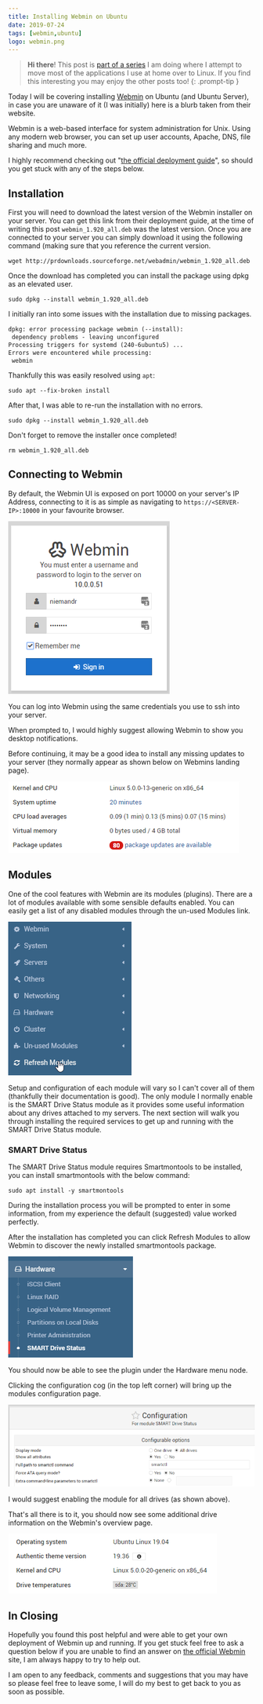 ```yaml
---
title: Installing Webmin on Ubuntu
date: 2019-07-24
tags: [webmin,ubuntu]
logo: webmin.png
---
```


> **Hi there**! This post is [part of a series](/series/) I am doing where I attempt to move most of the applications I use at home over to Linux. If you find this interesting you may enjoy the other posts too!
{: .prompt-tip }

Today I will be covering installing [Webmin](https://www.webmin.com/) on Ubuntu (and Ubuntu Server), in case you are unaware of it (I was initially) here is a blurb taken from their website.

Webmin is a web-based interface for system administration for Unix. Using any modern web browser, you can set up user accounts, Apache, DNS, file sharing and much more.

I highly recommend checking out "[the official deployment guide](https://www.webmin.com/deb.html)", so should you get stuck with any of the steps below.

## Installation
First you will need to download the latest version of the Webmin installer on your server. You can get this link from their deployment guide, at the time of writing this post `webmin_1.920_all.deb` was the latest version. Once you are connected to your server you can simply download it using the following command (making sure that you reference the current version.

```shell
wget http://prdownloads.sourceforge.net/webadmin/webmin_1.920_all.deb
```

Once the download has completed you can install the package using dpkg as an elevated user.

```shell
sudo dpkg --install webmin_1.920_all.deb
```

I initially ran into some issues with the installation due to missing packages.

```
dpkg: error processing package webmin (--install):
 dependency problems - leaving unconfigured
Processing triggers for systemd (240-6ubuntu5) ...
Errors were encountered while processing:
 webmin
```

Thankfully this was easily resolved using `apt`:

```shell
sudo apt --fix-broken install
```

After that, I was able to re-run the installation with no errors.

```shell
sudo dpkg --install webmin_1.920_all.deb
```

Don't forget to remove the installer once completed!

```shell
rm webmin_1.920_all.deb
```

## Connecting to Webmin
By default, the Webmin UI is exposed on port 10000 on your server's IP Address, connecting to it is as simple as navigating to `https://<SERVER-IP>:10000` in your favourite browser.

<img src="./001.png" alt="" />

You can log into Webmin using the same credentials you use to ssh into your server.

When prompted to, I would highly suggest allowing Webmin to show you desktop notifications.

Before continuing, it may be a good idea to install any missing updates to your server (they normally appear as shown below on Webmins landing page).

<img src="./002.png" alt="" />

## Modules
One of the cool features with Webmin are its modules (plugins). There are a lot of modules available with some sensible defaults enabled. You can easily get a list of any disabled modules through the un-used Modules link.

<img src="./003.png" alt="" />

Setup and configuration of each module will vary so I can't cover all of them (thankfully their documentation is good). The only module I normally enable is the SMART Drive Status module as it provides some useful information about any drives attached to my servers.
The next section will walk you through installing the required services to get up and running with the SMART Drive Status module.

### SMART Drive Status
The SMART Drive Status module requires Smartmontools to be installed, you can install smartmontools with the below command:

```shell
sudo apt install -y smartmontools
```

During the installation process you will be prompted to enter in some information, from my experience the default (suggested) value worked perfectly.

After the installation has completed you can click Refresh Modules to allow Webmin to discover the newly installed smartmontools package.

<img src="./004.png" alt="" />

You should now be able to see the plugin under the Hardware menu node.

Clicking the configuration cog (in the top left corner) will bring up the modules configuration page.

<img src="./005.png" alt="" />

I would suggest enabling the module for all drives (as shown above).

That's all there is to it, you should now see some additional drive information on the Webmin's overview page.

<img src="./006.png" alt="" />

## In Closing
Hopefully you found this post helpful and were able to get your own deployment of Webmin up and running. If you get stuck feel free to ask a question below if you are unable to find an answer on [the official Webmin](https://www.webmin.com/) site, I am always happy to try to help out.

I am open to any feedback, comments and suggestions that you may have so please feel free to leave some, I will do my best to get back to you as soon as possible.
